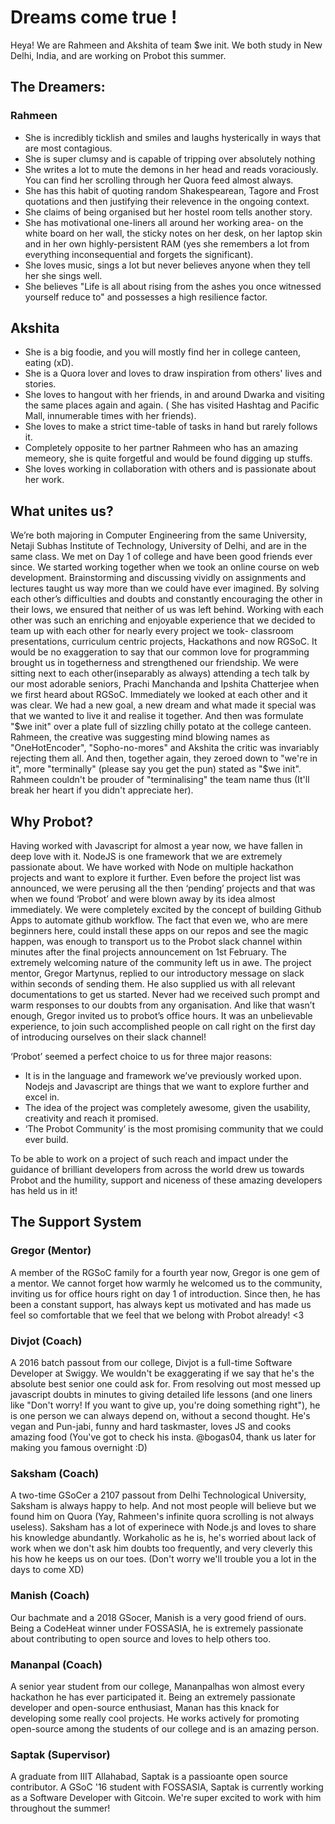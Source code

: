 # Dreams come true !

Heya! We are Rahmeen and Akshita of team $we init. We both study in New Delhi, India, and are working on Probot this summer. 
## The Dreamers:
### Rahmeen 
* She is incredibly ticklish and smiles and laughs hysterically in ways that are most contagious.
* She is super clumsy and is capable of tripping over absolutely nothing
* She writes a lot to mute the demons in her head and reads voraciously. You can find her scrolling through her Quora feed almost always.
* She has this habit of quoting random Shakespearean, Tagore and Frost quotations and then justifying their relevence in the ongoing context.
* She claims of being organised but her hostel room tells another story.
* She has motivational one-liners all around her working area- on the white board on her wall, the sticky notes on her desk, on her laptop skin and in her own highly-persistent RAM (yes she remembers a lot from everything inconsequential and forgets the significant). 
* She loves music, sings a lot but never believes anyone when they tell her she sings well.
* She believes "Life is all about rising from the ashes you once witnessed yourself reduce to" and possesses a high resilience factor.

## Akshita

* She is a big foodie, and you will mostly find her in college canteen, eating (xD).
* She is a Quora lover and loves to draw inspiration from others' lives and stories.
* She loves to hangout with her friends, in and around Dwarka and visiting the same places again and again. ( She has visited Hashtag and Pacific Mall, innumerable times with her friends).
* She loves to make a strict time-table of tasks in hand but rarely follows it.
* Completely opposite to her partner Rahmeen who has an amazing memeory, she is quite forgetful and would be found digging up stuffs. 
* She loves working in collaboration with others and is passionate about her work.


## What unites us?
We’re both majoring in Computer Engineering from the same University, Netaji Subhas Institute of Technology, University of Delhi, and are in the same class. We met on Day 1 of college and have been good friends ever since. We started working together when we took an online course on web development. Brainstorming and discussing vividly on assignments and lectures taught us way more than we could have ever imagined. By solving each other’s difficulties and doubts and constantly encouraging the other in their lows, we ensured that neither of us was left behind. 
Working with each other was such an enriching and enjoyable experience that we decided to team up with each other for nearly every project we took- classroom presentations, curriculum centric projects, Hackathons and now RGSoC. It would be no exaggeration to say that our common love for programming  brought us in togetherness and strengthened our friendship. 
We were sitting next to each other(inseparably as always) attending a tech talk by our most adorable seniors, Prachi Manchanda and Ipshita Chatterjee when we first heard about RGSoC. Immediately we looked at each other and it was clear. We had a new goal, a new dream and what made it special was that we wanted to live it and realise it together.
And then was formulate "$we init" over a plate full of sizzling chilly potato at the college canteen. Rahmeen, the creative was suggesting mind blowing names as "OneHotEncoder", "Sopho-no-mores" and Akshita the critic was invariably rejecting them all. And then, together again, they zeroed down to "we're in it", more "terminally" (please say you get the pun) stated as "$we init". Rahmeen couldn't be prouder of "terminalising" the team name thus (It'll break her heart if you didn't appreciate her). 

## Why Probot?
Having worked with Javascript for almost a year now, we have fallen in deep love with it. NodeJS is one framework that we are extremely passionate about. We have worked with Node on multiple hackathon projects and want to explore it further. 
Even before the project list was announced, we were perusing all the then ‘pending’ projects and that was when we found ‘Probot’ and were blown away by its idea almost immediately. We were completely excited by the concept of building Github Apps to automate github workflow. The fact that even we, who are mere beginners here,  could install these apps on our repos and see the magic happen, was enough to transport us to the Probot slack channel within minutes after the final projects announcement on 1st February. 
The extremely welcoming nature of the community left us in awe. The project mentor, Gregor Martynus, replied to our introductory message on slack within seconds of sending them. He also supplied us with all relevant documentations to get us started. Never had we received such prompt and warm responses to our doubts from any organisation. And like that wasn’t enough, Gregor invited us to probot’s office hours. It was an unbelievable experience, to join such accomplished people on call right on the first day of introducing ourselves on their slack channel! 

‘Probot’ seemed a perfect choice to us for three major reasons:
* It is in the language and framework we’ve previously worked upon. Nodejs and Javascript are things that we want to explore further and excel in.
* The idea of the project was completely awesome, given the usability, creativity and reach it promised.
* ‘The Probot Community’ is the most promising community that we could ever build.

To be able to work on a project of such reach and impact under the guidance of brilliant developers from across the world drew us towards Probot and the humility, support and niceness of these amazing developers has held us in it!

## The Support System 

### Gregor (Mentor)
A member of the RGSoC family for a fourth year now, Gregor is one gem of a mentor. We cannot forget how warmly he welcomed us to the community, inviting us for office hours right on day 1 of introduction. Since then, he has been a constant support, has always kept us motivated and has made us feel so comfortable that we feel that we belong with Probot already! <3 

### Divjot (Coach)
A 2016 batch passout from our college, Divjot is a full-time Software Developer at Swiggy. We wouldn't be exaggerating if we say that he's the absolute best senior one could ask for. From resolving out most messed up javascript doubts in minutes to giving detailed life lessons (and one liners like "Don't worry! If you want to give up, you're doing something right"), he is one person we can always depend on, without a second thought. He's vegan and Pun-jabi, funny and hard taskmaster, loves JS and cooks amazing food (You've got to check his insta. @bogas04, thank us later for making you famous overnight :D)
### Saksham (Coach)
A two-time GSoCer a 2107 passout from Delhi Technological University, Saksham is always happy to help. And not most people will believe but we found him on Quora (Yay, Rahmeen's infinite quora scrolling is not always useless). Saksham has a lot of experinece with Node.js and loves to share his knowledge abundantly. Workaholic as he is, he's worried about lack of work when we don't ask him doubts too frequently, and very cleverly this his how he keeps us on our toes. (Don't worry we'll trouble you a lot in the days to come XD)
### Manish (Coach)
Our bachmate and a 2018 GSocer, Manish is a very good friend of ours. Being a CodeHeat winner under FOSSASIA, he is extremely passionate about contributing to open source and loves to help others too. 
### Mananpal (Coach)
A senior year student from our college, Mananpalhas won almost every hackathon he has ever participated it. Being an extremely passionate developer and open-source enthusiast, Manan has this knack for developing some really cool projects. He works actively for promoting open-source among the students of our college and is an amazing person.
### Saptak (Supervisor)
A graduate from IIIT Allahabad, Saptak is a passioante open source contributor. A GSoC '16 student with FOSSASIA, Saptak is currently working as a Software Developer with Gitcoin. We're super excited to work with him throughout the summer!  

